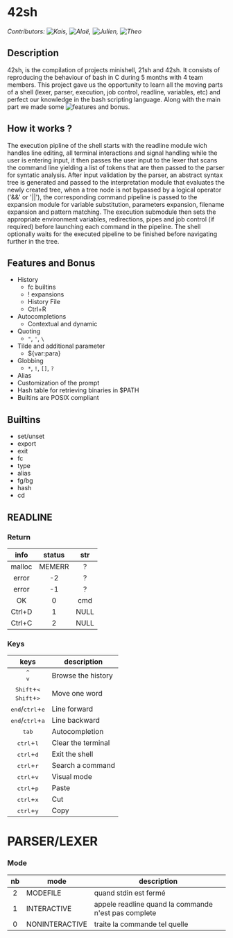 # 42sh

*Contributors: ![Kais](https://github.com/kaistlili), ![Alaë](https://github.com/sawyerf), ![Julien](https://github.com/juhallyn), ![Theo](https://github.com/theduv)*

## Description
42sh, is the compilation of projects minishell, 21sh and 42sh. It consists of reproducing the behaviour of bash in C during 5 months with 4 team members. This project gave us the opportunity to learn all the moving parts of a shell (lexer, parser, execution, job control, readline, variables, etc) and perfect our knowledge in the bash scripting language. Along with the main part we made some ![features and bonus](#Features-and-Bonus).

## How it works ?
The execution pipline of the shell starts with the readline module wich handles line editing, all terminal interactions and signal handling while the user is entering input, it then passes the user input to the lexer that scans the command line yielding a list of tokens that are then passed to the parser for syntatic analysis. After input validation by the parser, an abstract syntax tree is generated and passed to the interpretation module that evaluates the newly created tree, when a tree node is not bypassed by a logical operator ('&&' or '||'), the corresponding command pipeline is passed to the expansion module for variable substitution, parameters expansion, filename expansion and pattern matching. The execution submodule then sets the appropriate environment variables, redirections, pipes and job control (if required) before launching each command in the pipeline. The shell optionally waits for the executed pipeline to be finished before navigating further in the tree.

## Features and Bonus
- History
  - fc builtins
  - ! expansions
  - History File
  - Ctrl+R
- Autocompletions
  - Contextual and dynamic
- Quoting
  - `"`, `'`, `\`
- Tilde and additional parameter
  - ${var:para}
- Globbing
  - `*`, `!`, `[]`, `?`
- Alias
- Customization of the prompt
- Hash table for retrieving binaries in $PATH
- Builtins are POSIX compliant

## Builtins
- set/unset
- export
- exit
- fc 
- type
- alias
- fg/bg
- hash
- cd

## READLINE
### Return
| info | status | str |
|:----:|:------:|:---:|
|malloc| MEMERR |  ?  |
|error |   -2   |  ?  |
|error |   -1   |  ?  |
|  OK  |    0   | cmd |
|Ctrl+D|    1   | NULL|
|Ctrl+C|    2   | NULL|

### Keys

|  keys                                | description        |
|:------------------------------------:|--------------------|
| <kbd>^</kbd><br><kbd>v</kbd>                         | Browse the history |
| <kbd>Shift</kbd>+<kbd><</kbd><br><kbd>Shift</kbd>+<kbd>></kbd><br>    | Move one word      |
| <kbd>end</kbd>/<kbd>ctrl</kbd>+<kbd>e</kbd>         | Line forward       |
| <kbd>end</kbd>/<kbd>ctrl</kbd>+<kbd>a</kbd>         | Line backward      |
| <kbd>tab</kbd>                       | Autocompletion     |
| <kbd>ctrl</kbd>+<kbd>l</kbd>         | Clear the terminal |
| <kbd>ctrl</kbd>+<kbd>d</kbd>         | Exit the shell     |
| <kbd>ctrl</kbd>+<kbd>r</kbd>         | Search a command   |
| <kbd>ctrl</kbd>+<kbd>v</kbd>         | Visual mode        |
| <kbd>ctrl</kbd>+<kbd>p</kbd>         | Paste              |
| <kbd>ctrl</kbd>+<kbd>x</kbd>         | Cut                |
| <kbd>ctrl</kbd>+<kbd>y</kbd>         | Copy               |

# PARSER/LEXER
### Mode
|nb|      mode      |description|
|:-:|-|-|
|2 |    MODEFILE    |quand stdin est fermé|
|1 |   INTERACTIVE  |appele readline quand la commande n'est pas complete |
|0 | NONINTERACTIVE |traite la commande tel quelle |
